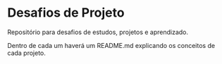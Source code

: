 # Desafios de Projeto

Repositório para desafios de estudos, projetos e aprendizado.

Dentro de cada um haverá um README.md explicando os conceitos de cada projeto.
